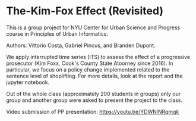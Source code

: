 # The-Kim-Fox Effect (Revisited)

This is a group project for NYU Center for Urban Science and Progress course in Principles of Urban Informatics.

Authors: Vittorio Costa, Gabriel Pincus, and Branden Dupont.

We apply interrupted time series (ITS) to assess the effect of a progressive prosecutor (Kim Foxx, Cook's County State Atoorney since 2016). In particular, we focus on a policy change implemented related to the sentence level of shoplifting. For more details, look at the report and the jupyter notebook.

Out of the whole class (approximately 200 students in groups) only our group and another group were asked to present the project to the class.

Video submission of PP presentation: https://youtu.be/YDWNlNRqmqk
